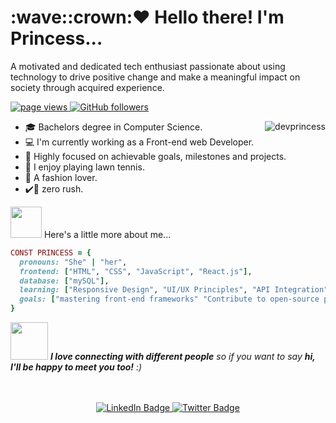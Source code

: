 <!-- Introducing myself-->
<h1 align="left" id="macropower-title">:wave::crown:❤️ Hello there! I'm Princess...</h1>
<P align="left" id="macropower-title">A motivated and dedicated tech enthusiast passionate about using technology to drive positive change and make a meaningful impact on society through acquired experience.
</P>

<!-- github stat-->
<p align="left">
  <a href="https://github.com/devprincess">
    <img src="https://komarev.com/ghpvc/?username=devprincess" alt="page views">
  </a>
  <a href="https://github.com/devprincess?tab=followers">
    <img alt="GitHub followers" src="https://img.shields.io/github/followers/devprincess?color=green&logo=github">
  </a>
</p>
<a href="#devprincess-title">
  <img src="https://github-readme-stats.vercel.app/api?username=devprincess&show_icons=true" alt="devprincess" align="right" />
</a>

<!-- basics about me -->
- :mortar_board: Bachelors degree in Computer Science.
- :computer: I'm currently working as a Front-end web Developer.
- :dart: Highly focused on achievable goals, milestones and projects.
- :tennis: I enjoy playing lawn tennis.
- :high_heel: A fashion lover.
- :heavy_check_mark::muscle: zero rush.

<!-- My skills -->
<img src="https://media.giphy.com/media/VgCDAzcKvsR6OM0uWg/giphy.gif" width="50"> Here's a little more about me...  

```ruby
CONST PRINCESS = {
  pronouns: "She" | "her",
  frontend: ["HTML", "CSS", "JavaScript", "React.js"],
  database: ["mySQL"],
  learning: ["Responsive Design", "UI/UX Principles", "API Integration", "JavaScript ES6+"],
  goals: ["mastering front-end frameworks" "Contribute to open-source projects"],
}
```
<img src="https://media.giphy.com/media/LnQjpWaON8nhr21vNW/giphy.gif" width="60"> <em><b>I love connecting with different people</b> so if you want to say <b>hi, I'll be happy to meet you too!</b> :)</em>

<br>
<br>
<!-- Contact information links -->
<div id="badges" align="center"> 
  <a href="https://linkedin.com/in/princess-rutha">
    <img src="https://img.shields.io/badge/LinkedIn-blue?style=for-the-badge&logo=linkedin&logoColor=white" alt="LinkedIn Badge"/>
  </a>
  <a href="https://twitter.com/@ruthprincess001">
    <img src="https://img.shields.io/badge/Twitter-blue?style=for-the-badge&logo=twitter&logoColor=white" alt="Twitter Badge"/>
  </a>
</div>
